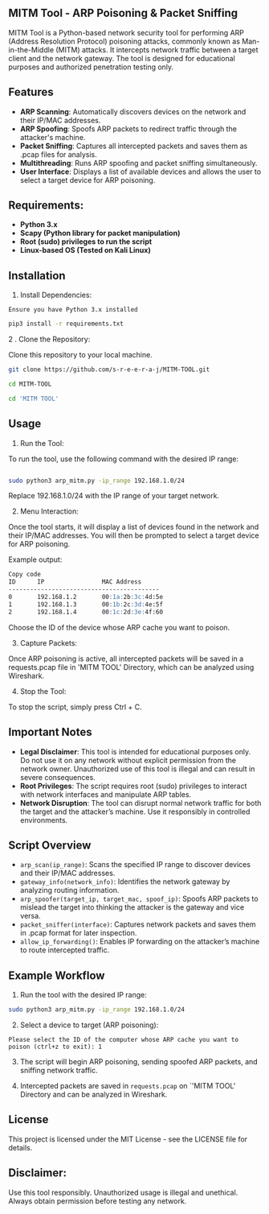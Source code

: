 


## MITM Tool - ARP Poisoning & Packet Sniffing
MITM Tool is a Python-based network security tool for performing ARP (Address Resolution Protocol) poisoning attacks, commonly known as Man-in-the-Middle (MITM) attacks. It intercepts network traffic between a target client and the network gateway. The tool is designed for educational purposes and authorized penetration testing only.

## Features
- **ARP Scanning**: Automatically discovers devices on the network and their IP/MAC addresses.
- **ARP Spoofing**: Spoofs ARP packets to redirect traffic through the attacker's machine.
- **Packet Sniffing**: Captures all intercepted packets and saves them as .pcap files for analysis.
- **Multithreading**: Runs ARP spoofing and packet sniffing simultaneously.
- **User Interface**: Displays a list of available devices and allows the user to select a target device for ARP poisoning.
## Requirements:
- **Python 3.x**
- **Scapy (Python library for packet manipulation)**
- **Root (sudo) privileges to run the script**
- **Linux-based OS (Tested on Kali Linux)**
## Installation
1.  Install Dependencies:
 
`Ensure you have Python 3.x installed `
```bash
pip3 install -r requirements.txt
```

2 . Clone the Repository:

Clone this repository to your local machine.

``` bash
git clone https://github.com/s-r-e-e-r-a-j/MITM-TOOL.git
```
```bash
cd MITM-TOOL
```
```bash
cd 'MITM TOOL'
```
## Usage
1. Run the Tool:

To run the tool, use the following command with the desired IP range:

```bash

sudo python3 arp_mitm.py -ip_range 192.168.1.0/24
```
Replace 192.168.1.0/24 with the IP range of your target network.

2.  Menu Interaction:

Once the tool starts, it will display a list of devices found in the network and their IP/MAC addresses. You will then be prompted to select a target device for ARP poisoning.

Example output:

```markdown
Copy code
ID      IP                MAC Address
------------------------------------------
0       192.168.1.2       00:1a:2b:3c:4d:5e
1       192.168.1.3       00:1b:2c:3d:4e:5f
2       192.168.1.4       00:1c:2d:3e:4f:60
```
Choose the ID of the device whose ARP cache you want to poison.

3. Capture Packets:

Once ARP poisoning is active, all intercepted packets will be saved in a requests.pcap file in 'MITM TOOL' Directory, which can be analyzed using Wireshark.

4. Stop the Tool:

To stop the script, simply press Ctrl + C.

## Important Notes
- **Legal Disclaimer**: This tool is intended for educational purposes only. Do not use it on any network without explicit permission from the network owner. Unauthorized use of this tool is illegal and can result in severe consequences.
- **Root Privileges**: The script requires root (sudo) privileges to interact with network interfaces and manipulate ARP tables.
- **Network Disruption**: The tool can disrupt normal network traffic for both the target and the attacker’s machine. Use it responsibly in controlled environments.
## Script Overview
- `arp_scan(ip_range)`: Scans the specified IP range to discover devices and their IP/MAC addresses.
- `gateway_info(network_info)`: Identifies the network gateway by analyzing routing information.
- `arp_spoofer(target_ip, target_mac, spoof_ip)`: Spoofs ARP packets to mislead the target into thinking the attacker is the gateway and vice versa.
- `packet_sniffer(interface)`: Captures network packets and saves them in .pcap format for later inspection.
- `allow_ip_forwarding()`: Enables IP forwarding on the attacker’s machine to route intercepted traffic.
## Example Workflow
1. Run the tool with the desired IP range:

```bash
sudo python3 arp_mitm.py -ip_range 192.168.1.0/24
```
2. Select a device to target (ARP poisoning):

``` vbnet
Please select the ID of the computer whose ARP cache you want to poison (ctrl+z to exit): 1
```
3. The script will begin ARP poisoning, sending spoofed ARP packets, and sniffing network traffic.

4. Intercepted packets are saved in `requests.pcap` on `'MITM TOOL' Directory and can be analyzed in Wireshark.


## License
This project is licensed under the MIT License - see the LICENSE file for details.

## Disclaimer: 
Use this tool responsibly. Unauthorized usage is illegal and unethical. Always obtain permission before testing any network.






